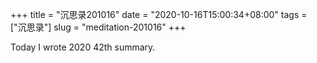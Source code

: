 +++
title = "沉思录201016"
date = "2020-10-16T15:00:34+08:00"
tags = ["沉思录"]
slug = "meditation-201016"
+++

Today I wrote 2020 42th summary.
